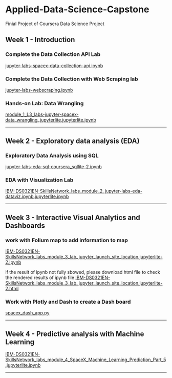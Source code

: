 # Applied-Data-Science-Capstone
Finial Project of Coursera Data Science Project


## Week 1 - Introduction

### **Complete the Data Collection API Lab**

[jupyter-labs-spacex-data-collection-api.ipynb](https://github.com/timfree/Applied-Data-Science-Capstone/blob/main/jupyter-labs-spacex-data-collection-api.ipynb)


### **Complete the Data Collection with Web Scraping lab**

[jupyter-labs-webscraping.ipynb](https://github.com/timfree/Applied-Data-Science-Capstone/blob/main/jupyter-labs-webscraping.ipynb)


### **Hands-on Lab: Data Wrangling**

[module_1_L3_labs-jupyter-spacex-data_wrangling_jupyterlite.jupyterlite.ipynb](https://github.com/timfree/Applied-Data-Science-Capstone/blob/main/module_1_L3_labs-jupyter-spacex-data_wrangling_jupyterlite.jupyterlite.ipynb)

---

## Week 2 -  Exploratory data analysis (EDA)

### Exploratory Data Analysis using SQL


[jupyter-labs-eda-sql-coursera_sqllite-2.ipynb](https://github.com/timfree/Applied-Data-Science-Capstone/blob/main/jupyter-labs-eda-sql-coursera_sqllite-2.ipynb)



### **EDA with Visualization Lab**

[IBM-DS0321EN-SkillsNetwork_labs_module_2_jupyter-labs-eda-dataviz.ipynb.jupyterlite.ipynb](https://github.com/timfree/Applied-Data-Science-Capstone/blob/main/IBM-DS0321EN-SkillsNetwork_labs_module_2_jupyter-labs-eda-dataviz.ipynb.jupyterlite.ipynb)

---

## Week 3 - Interactive Visual Analytics and Dashboards

### **work with Folium map to add information to map** 

[IBM-DS0321EN-SkillsNetwork_labs_module_3_lab_jupyter_launch_site_location.jupyterlite-2.ipynb](https://github.com/timfree/Applied-Data-Science-Capstone/blob/main/IBM-DS0321EN-SkillsNetwork_labs_module_3_lab_jupyter_launch_site_location.jupyterlite-2.ipynb)

if the result of ipynb not fully sbowed, please download html file to check the rendered results of ipynb file 
[IBM-DS0321EN-SkillsNetwork_labs_module_3_lab_jupyter_launch_site_location.jupyterlite-2.html](https://github.com/timfree/Applied-Data-Science-Capstone/blob/main/IBM-DS0321EN-SkillsNetwork_labs_module_3_lab_jupyter_launch_site_location.jupyterlite-2.html)
 
 ### **Work with Plotly and Dash to create a Dash board**

[spacex_dash_app.py](https://github.com/timfree/Applied-Data-Science-Capstone/blob/main/spacex_dash_app.py)

---

## Week 4 - Predictive analysis with Machine Learning

[IBM-DS0321EN-SkillsNetwork_labs_module_4_SpaceX_Machine_Learning_Prediction_Part_5.jupyterlite.ipynb](https://github.com/timfree/Applied-Data-Science-Capstone/blob/main/IBM-DS0321EN-SkillsNetwork_labs_module_4_SpaceX_Machine_Learning_Prediction_Part_5.jupyterlite.ipynb)

---
